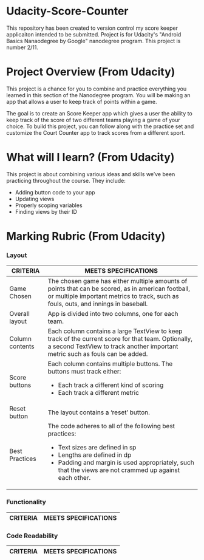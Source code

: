 # Udacity-Score-Counter
This repository has been created to version control my score keeper applicaiton intended to be submitted. Project is for Udacity's "Android Basics Nanaodegree by Google" nanodegree program. This project is number 2/11.

# Project Overview (From Udacity)
This project is a chance for you to combine and practice everything you learned in this section of the Nanodegree program. You will be making an app that allows a user to keep track of points within a game.

The goal is to create an Score Keeper app which gives a user the ability to keep track of the score of two different teams playing a game of your choice. To build this project, you can follow along with the practice set and customize the Court Counter app to track scores from a different sport. 

# What will I Iearn? (From Udacity)
This project is about combining various ideas and skills we’ve been practicing throughout the course. They include:

- Adding button code to your app
- Updating views
- Properly scoping variables
- Finding views by their ID
# Marking Rubric (From Udacity)

### Layout ###
CRITERIA | MEETS SPECIFICATIONS
---------|-----------------------
Game Chosen | The chosen game has either multiple amounts of points that can be scored, as in american football, or multiple important metrics to track, such as fouls, outs, and innings in baseball. 
Overall layout | App is divided into two columns, one for each team.
Column contents | Each column contains a large TextView to keep track of the current score for that team. Optionally, a second TextView to track another important metric such as fouls can be added. 
Score buttons | Each column contains multiple buttons. The buttons must track either: <ul><li>Each track a different kind of scoring</li><li>Each track a different metric</li></ul>
Reset button | The layout contains a ‘reset’ button.
Best Practices | The code adheres to all of the following best practices: <ul><li>Text sizes are defined in sp</li><li>Lengths are defined in dp</li><li>Padding and margin is used appropriately, such that the views are not crammed up against each other.</li></ul>
### Functionality ###
CRITERIA | MEETS SPECIFICATIONS
---------|-----------------------

### Code Readability ###
CRITERIA | MEETS SPECIFICATIONS
---------|-----------------------
